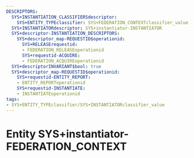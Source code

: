 ```yaml
---
DESCRIPTORS:
  SYS+INSTANTIATION_CLASSIFIERSdescriptor:
    SYS+ENTITY_TYPEclassifier: SYS+FEDERATION_CONTEXTclassifier_value
  SYS+INSTANTIATORdescriptor: SYS+instantiator-INSTANTIATOR
  SYS+descriptor-INSTANTIATION_DESCRIPTORS:
    SYS+descriptor_map-REQUESTID$operationid:
      SYS+RELEASErequestid:
      - FEDERATION_RELEASEoperationid
      SYS+requestid-ACQUIRE:
      - FEDERATION_ACQUIREoperationid
  SYS+descriptorINVARIANT$bool: true
  SYS+descriptor_map-REQUESTID$operationid:
    SYS+requestid-ENTITY_REPORT:
    - ENTITY_REPORToperationid
    SYS+requestid-INSTANTIATE:
    - INSTANTIATEoperationid
tags:
- SYS+ENTITY_TYPEclassifier/SYS+INSTANTIATORclassifier_value
---
```

# Entity SYS+instantiator-FEDERATION_CONTEXT

